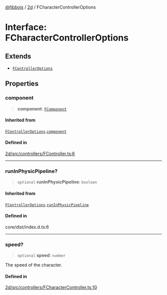 [@fibbojs](/api/index) / [2d](/api/2d) / FCharacterControllerOptions

# Interface: FCharacterControllerOptions

## Extends

- [`FControllerOptions`](FControllerOptions.md)

## Properties

### component

> **component**: [`FComponent`](../classes/FComponent.md)

#### Inherited from

[`FControllerOptions`](FControllerOptions.md).[`component`](FControllerOptions.md#component)

#### Defined in

[2d/src/controllers/FController.ts:6](https://github.com/fibbojs/fibbo/blob/65626b456ab47d7e61b23a8dd1be9f399238b0f1/packages/2d/src/controllers/FController.ts#L6)

***

### runInPhysicPipeline?

> `optional` **runInPhysicPipeline**: `boolean`

#### Inherited from

[`FControllerOptions`](FControllerOptions.md).[`runInPhysicPipeline`](FControllerOptions.md#runinphysicpipeline)

#### Defined in

core/dist/index.d.ts:6

***

### speed?

> `optional` **speed**: `number`

The speed of the character.

#### Defined in

[2d/src/controllers/FCharacterController.ts:10](https://github.com/fibbojs/fibbo/blob/65626b456ab47d7e61b23a8dd1be9f399238b0f1/packages/2d/src/controllers/FCharacterController.ts#L10)
